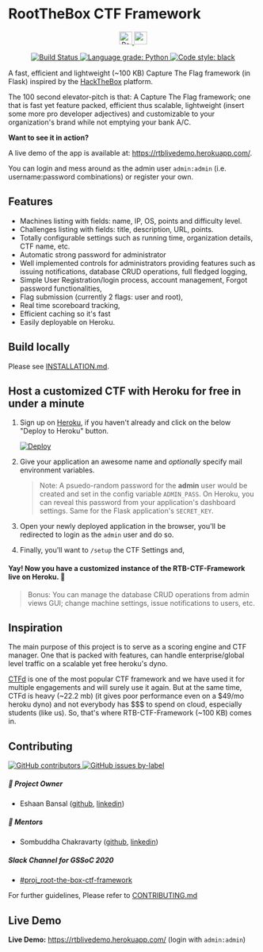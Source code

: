 # RootTheBox CTF Framework

<div align="center">
    <p>
    <a href="https://inventory.rawsec.ml/" target="_blank">
        <img height="26px" alt="Rawsec's CyberSecurity Inventory" src="https://inventory.rawsec.ml/img/badges/Rawsec-inventoried-FF5050_for-the-badge.svg">
    </a>
    <img height="26px" src="https://forthebadge.com/images/badges/made-with-python.svg">
    </p>
</div>
<div align="center">
    <p style="height:18px">
    <a href="https://travis-ci.com/abs0lut3pwn4g3/RTB-CTF-Framework" target="_blank">
        <img alt="Build Status" src="https://travis-ci.com/abs0lut3pwn4g3/RTB-CTF-Framework.svg?branch=gssoc20-dev"/>
    </a>
    <a href="https://lgtm.com/projects/g/abs0lut3pwn4g3/RTB-CTF-Framework/context:python">
  	    <img alt="Language grade: Python" src="https://img.shields.io/lgtm/grade/python/g/abs0lut3pwn4g3/RTB-CTF-Framework.svg?logo=lgtm&logoWidth=18"/>
    </a>
    <a href="https://github.com/psf/black" target="_blank">
        <img alt="Code style: black" src="https://img.shields.io/badge/code%20style-black-000000.svg"/>
    </a>
    </p>
</div>

A fast, efficient and lightweight (~100 KB) Capture The Flag framework (in Flask) inspired by the [HackTheBox](https://hackthebox.eu/) platform.

The 100 second elevator-pitch is that: A Capture The Flag framework; one that is fast yet feature packed, efficient thus scalable, lightweight (insert some more pro developer adjectives) and customizable to your organization's brand while not emptying your bank A/C.


**Want to see it in action?**

   A live demo of the app is available at: <https://rtblivedemo.herokuapp.com/>.

   You can login and mess around as the admin user `admin:admin` (i.e. username:password combinations) or register your own.

## Features

* Machines listing with fields: name, IP, OS, points and difficulty level.
* Challenges listing with fields: title, description, URL, points.
* Totally configurable settings such as running time, organization details, CTF name, etc.
* Automatic strong password for administrator
* Well implemented controls for administrators providing features such as issuing notifications, database CRUD operations, full fledged logging,
* Simple User Registration/login process, account management, Forgot password functionalities,
* Flag submission (currently 2 flags: user and root),
* Real time scoreboard tracking,
* Efficient caching so it's fast
* Easily deployable on Heroku.

## Build locally

Please see [INSTALLATION.md](INSTALLATION.md).

## Host a customized CTF with Heroku for free in under a minute

1. Sign up on [Heroku](https://heroku.com), if you haven't already and click on the below "Deploy to Heroku" button.

    [![Deploy](https://www.herokucdn.com/deploy/button.svg)](https://heroku.com/deploy)

2. Give your application an awesome name and _optionally_ specify mail environment variables.
    
    > Note: A psuedo-random password for the **admin** user would be created and set in the config variable `ADMIN_PASS`. On Heroku, you can reveal this password from your application's dashboard settings. Same for the Flask application's `SECRET_KEY`.

3. Open your newly deployed application in the browser, you'll be redirected to login as the `admin` user and do so.

4. Finally, you'll want to `/setup` the CTF Settings and,

#### Yay! Now you have a customized instance of the RTB-CTF-Framework live on Heroku. 🎉

> Bonus: You can manage the database CRUD operations from admin views GUI; change machine settings, issue notifications to users, etc.

## Inspiration

The main purpose of this project is to serve as a scoring engine and CTF manager. One that is packed with features, can handle enterprise/global level traffic on a scalable yet free heroku's dyno.

[CTFd](https://github.com/ctfd/ctfd) is one of the most popular CTF framework and we have used it for multiple engagements and will surely use it again. But at the same time, CTFd is heavy (~22.2 mb) (it gives poor performance even on a $49/mo heroku dyno) and not everybody has $$$ to spend on cloud, especially students (like us). So, that's where RTB-CTF-Framework (~100 KB) comes in. 

## Contributing

<p>
  <a href="https://github.com/abs0lut3pwn4g3/RTB-CTF-Framework/graphs/contributors">
    <img alt="GitHub contributors" src="https://img.shields.io/github/contributors-anon/abs0lut3pwn4g3/RTB-CTF-Framework?color=red&logo=github&style=for-the-badge">
  </a>
  <a href="https://github.com/abs0lut3pwn4g3/RTB-CTF-Framework/issues?q=is%3Aopen+is%3Aissue+label%3Agssoc20">
  	<img alt="GitHub issues by-label" src="https://img.shields.io/github/issues/abs0lut3pwn4g3/RTB-CTF-Framework/gssoc20?color=deeppink&style=for-the-badge">
  </a>
</p>

##### 👨 Project Owner

- Eshaan Bansal ([github](https://github.com/eshaan7), [linkedin](https://www.linkedin.com/in/eshaan7/))

##### 👬  Mentors

- Sombuddha Chakravarty ([github](https://github.com/sammy1997), [linkedin](https://www.linkedin.com/in/sombuddha-chakravarty-9482b5131/))

##### Slack Channel for GSSoC 2020

- [#proj_root-the-box-ctf-framework](https://app.slack.com/client/TRN1H1V43/CUC71PDD2)

For further guidelines, Please refer to [CONTRIBUTING.md](CONTRIBUTING.md)


## Live Demo

**Live Demo:** <https://rtblivedemo.herokuapp.com/> (login with `admin:admin`)

